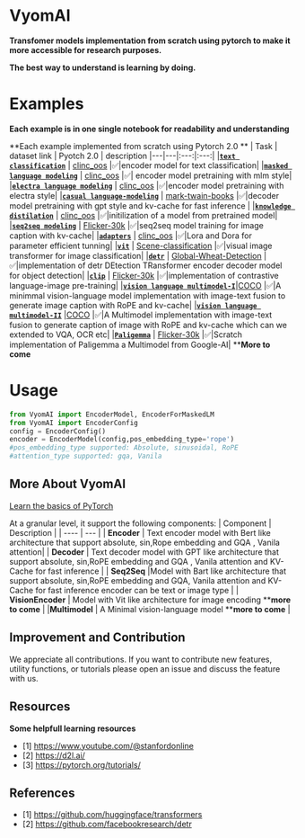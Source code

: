 # VyomAI
**Transfomer models implementation from scratch using pytorch to make it more accessible for research purposes.**

**The best way to understand is learning by doing.** 

# Examples
**Each example is in one single notebook for readability and understanding**

**Each example implemented from scratch using Pytorch 2.0 **
| Task | dataset link | Pyotch 2.0 | description
|---|---|:---:|:---:|
|[**`text classification`**](https://github.com/Ajax0564/VyomAI/blob/main/Examples/vyom-ai-classification.ipynb) | [clinc_oos](https://www.kaggle.com/code/ajax0564/data-for-distilation) |✅|encoder model for text classification|
|[**`masked language modeling`**](https://github.com/Ajax0564/VyomAI/tree/main/Examples/masked_language_modeling.ipynb) | [clinc_oos](https://www.kaggle.com/code/ajax0564/data-for-distilation) |✅| encoder model pretraining with mlm style| 
|[**`electra language modeling`**](https://github.com/Ajax0564/VyomAI/tree/main/Examples/electra-pretraining.ipynb) | [clinc_oos](https://www.kaggle.com/code/ajax0564/data-for-distilation) |✅|encoder model pretraining with electra style| 
|[**`casual language-modeling`**](https://github.com/Ajax0564/VyomAI/blob/main/Examples/vyom-ai-decoder_clm.ipynb) | [mark-twain-books](https://www.kaggle.com/datasets/msinger007/mark-twain-books) |✅|decoder model pretraining with gpt style and kv-cache for fast inference | 
|[**`knowledge distilation`**](https://github.com/Ajax0564/VyomAI/tree/main/Examples/Knowledge_distilation.ipynb) | [clinc_oos](https://www.kaggle.com/code/ajax0564/data-for-distilation) |✅|initilization of a model from pretrained model|
|[**`seq2seq modeling`**](https://github.com/Ajax0564/VyomAI/tree/main/Examples/Seq2seq-absolute.ipynb) | [Flicker-30k](https://www.kaggle.com/datasets/adityajn105/flickr30k) |✅|seq2seq model training for image caption with kv-cache|
|[**`adapters`**](https://github.com/Ajax0564/VyomAI/tree/main/Examples/adapters.ipynb) | [clinc_oos](https://www.kaggle.com/code/ajax0564/data-for-distilation) |✅|Lora and Dora for parameter efficient tunning|
|[**`vit`**](https://github.com/Ajax0564/VyomAI/tree/main/Examples/vit.ipynb) | [Scene-classification](https://www.kaggle.com/datasets/nitishabharathi/scene-classification) |✅|visual image transformer for image classification|
|[**`detr`**](https://github.com/Ajax0564/VyomAI/tree/main/Examples/detr.ipynb) | [Global-Wheat-Detection](https://www.kaggle.com/competitions/global-wheat-detection) |✅|implementation of detr DEtection TRansformer encoder decoder model for object detection|
|[**`clip`**](https://github.com/Ajax0564/VyomAI/tree/main/Examples/clip.ipynb) | [Flicker-30k](https://www.kaggle.com/datasets/adityajn105/flickr30k) |✅|implementation of contrastive language-image pre-training|
|[**`vision language multimodel-I`**](https://github.com/Ajax0564/VyomAI/blob/main/Examples/MultiModel_basic.ipynb)|[COCO](https://www.kaggle.com/datasets/nikhil7280/coco-image-caption) |✅|A minimmal vision-language model implementation with image-text fusion  to generate image caption with RoPE and kv-cache|
|[**`vision language multimodel-II`**](https://github.com/Ajax0564/VyomAI/tree/main/Examples/clip.ipynb) |[COCO](https://www.kaggle.com/datasets/nikhil7280/coco-image-caption) |✅|A Multimodel implementation with image-text fusion  to generate caption of  image  with RoPE and kv-cache  which can we extended to VQA, OCR etc|
|[**`Paligemma`**](https://github.com/Ajax0564/VyomAI/blob/main/Examples/paligemma.ipynb) | [Flicker-30k](https://www.kaggle.com/datasets/adityajn105/flickr30k) |✅|Scratch implementation of Paligemma a Multimodel from Google-AI|
****More to come**


# Usage
```python
from VyomAI import EncoderModel, EncoderForMaskedLM
from VyomAI import EncoderConfig
config = EncoderConfig()
encoder = EncoderModel(config,pos_embedding_type='rope')
#pos_embedding_type supported: Absolute, sinusoidal, RoPE
#attention_type supported: gqa, Vanila

```
## More About VyomAI

[Learn the basics of PyTorch](https://pytorch.org/tutorials/beginner/basics/intro.html)

At a granular level, it support the following components:
| Component | Description |
| ---- | --- |
| **Encoder** | Text encoder model with Bert like architecture that support absolute, sin,Rope embedding and GQA , Vanila attention|
| **Decoder** | Text decoder model with GPT like architecture that support absolute, sin,RoPE embedding and GQA , Vanila attention and KV-Cache for fast inference |
| **Seq2Seq** |Model with Bart like architecture that support absolute, sin,RoPE embedding and GQA, Vanila attention and KV-Cache for fast inference encoder can be text or image type |
| **VisionEncoder** | Model with Vit like architecture for image encoding ****more to come** |
|**Multimodel** | A Minimal vision-language model ****more to come** |



## Improvement and Contribution
We appreciate all contributions.
If you want to contribute new features, utility functions, or tutorials please  open an issue and discuss the feature with us.



## Resources
**Some helpfull learning resources**
- [1] https://www.youtube.com/@stanfordonline
- [2] https://d2l.ai/
- [3] https://pytorch.org/tutorials/

## References
- [1] https://github.com/huggingface/transformers
- [2] https://github.com/facebookresearch/detr
